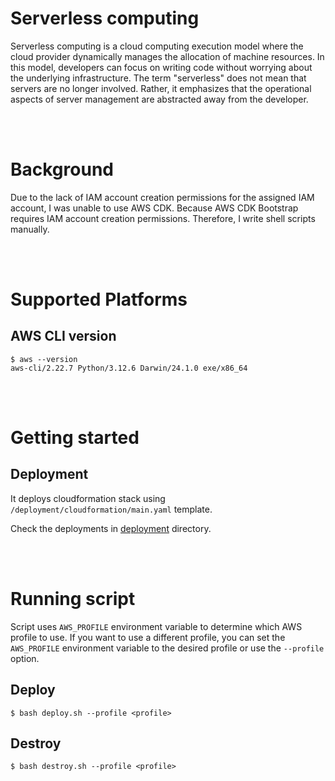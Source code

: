 # Serverless computing

Serverless computing is a cloud computing execution model where the cloud provider dynamically manages the allocation of machine resources. In this model, developers can focus on writing code without worrying about the underlying infrastructure. The term "serverless" does not mean that servers are no longer involved. Rather, it emphasizes that the operational aspects of server management are abstracted away from the developer.

<br/>
<br/>

# Background

Due to the lack of IAM account creation permissions for the assigned IAM account, I was unable to use AWS CDK. Because AWS CDK Bootstrap requires IAM account creation permissions. Therefore, I write shell scripts manually.

<br/>
<br/>

# Supported Platforms

## AWS CLI version

```
$ aws --version
aws-cli/2.22.7 Python/3.12.6 Darwin/24.1.0 exe/x86_64
```

<br/>
<br/>

# Getting started

## Deployment

It deploys cloudformation stack using `/deployment/cloudformation/main.yaml` template.

Check the deployments in [deployment](deployment) directory.

<br/>
<br/>

# Running script

Script uses `AWS_PROFILE` environment variable to determine which AWS profile to use. If you want to use a different profile, you can set the `AWS_PROFILE` environment variable to the desired profile or use the `--profile` option.

## Deploy

```
$ bash deploy.sh --profile <profile>
```

## Destroy

```
$ bash destroy.sh --profile <profile>
```
